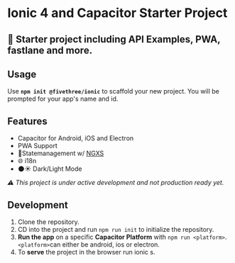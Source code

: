 # Ionic 4 and Capacitor Starter Project
🤩 Starter project including API Examples, PWA, fastlane and more.
---
## Usage

Use **`npm init @fivethree/ionic`** to scaffold your new project.
You will be prompted for your app's name and id. 

## Features

* Capacitor for Android, iOS and Electron
* PWA Support
* 🚀Statemanagement w/ [NGXS](https://ngxs.gitbook.io/ngxs/)
* 🌐 i18n 
* 🌑☀️ Dark/Light Mode


*⚠ This project is under active development and not production ready yet.*

## Development

1. Clone the repository.
2. CD into the project and run `npm run init` to initialize the repository.
3. **Run the app** on a specific **Capacitor Platform** with `npm run <platform>`. `<platform>`can either be android, ios or electron.
4. To **serve** the project in the browser run ionic s.
